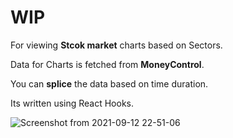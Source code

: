 # WIP

For viewing **Stcok market** charts based on Sectors.

Data for Charts is fetched from **MoneyControl**.

You can **splice** the data based on time duration.

Its written using React Hooks.



![Screenshot from 2021-09-12 22-51-06](https://user-images.githubusercontent.com/25932961/132996940-7d3671b4-15fd-4ca2-8830-ebcd52597bf6.png)
